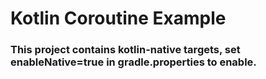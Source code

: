 # Kotlin Coroutine Example

### This project contains kotlin-native targets, set enableNative=true in gradle.properties to enable.